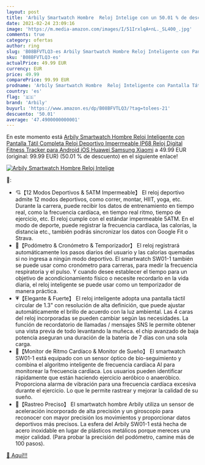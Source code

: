 ```yaml
---
layout: post
title: 'Arbily Smartwatch Hombre  Reloj Intelige con un 50.01 % de descuento'
date: 2021-02-24 23:09:16
image: 'https://m.media-amazon.com/images/I/51IrxlqA+nL._SL400_.jpg'
comments: true
category: ofertas
author: ring
slug: 'B08BFVTLQ3-es Arbily Smartwatch Hombre Reloj Inteligente con Pantalla...'
sku: 'B08BFVTLQ3-es'
actualPrice: 49.99 EUR
currency: EUR
price: 49.99
comparePrice: 99.99 EUR
prodname: 'Arbily Smartwatch Hombre  Reloj Inteligente con Pantalla Tátil Completa  Reloj Deportivo Impermeable IP68  Reloj Digital Fitness Tracker para Android iOS Huawei Samsung Xiaomi'
country: 'es'
flag: '🇪🇸'
brand: 'Arbily'
buyurl: 'https://www.amazon.es/dp/B08BFVTLQ3/?tag=tolees-21'
descuento: '50.01'
average: '47.4900000000001'
---
```


En este momento está [Arbily Smartwatch Hombre  Reloj Inteligente con Pantalla Tátil Completa  Reloj Deportivo Impermeable IP68  Reloj Digital Fitness Tracker para Android iOS Huawei Samsung Xiaomi](https://www.amazon.es/dp/B08BFVTLQ3/?tag=tolees-21) a 49.99 EUR (original: 99.99 EUR) (50.01 %  de descuento) en el siguiente enlace!

[![Arbily Smartwatch Hombre  Reloj Intelige](https://m.media-amazon.com/images/I/51IrxlqA+nL._SL400_.jpg)](https://www.amazon.es/dp/B08BFVTLQ3/?tag=tolees-21)

🔎:

- 💘【12 Modos Deportivos & 5ATM Impermeable】 El reloj deportivo admite 12 modos deportivos, como correr, montar, HIIT, yoga, etc. Durante la carrera, puede recibir los datos de entrenamiento en tiempo real, como la frecuencia cardíaca, en tiempo real ritmo, tiempo de ejercicio, etc. El reloj cumple con el estándar impermeable 5ATM. En el modo de deporte, puede registrar la frecuencia cardíaca, las calorías, la distancia etc., también podrás sincronizar los datos con Google Fit o Strava.
- 💖【Podómetro & Cronómetro & Temporizador】 El reloj registrará automáticamente los pasos diarios del usuario y las calorías quemadas si no ingresa a ningún modo deportivo. El smartwatch SW01-1 también se puede usar como cronómetro para carreras, para medir la frecuencia respiratoria y el pulso. Y cuando desee establecer el tiempo para un objetivo de acondicionamiento físico o necesite recordarlo en la vida diaria, el reloj inteligente se puede usar como un temporizador de manera práctica.
- 💗【Elegante & Fuerte】 El reloj inteligente adopta una pantalla táctil circular de 1.3" con resolución de alta definición, que puede ajustar automáticamente el brillo de acuerdo con la luz ambiental. Las 4 caras del reloj incorporadas se pueden cambiar según las necesidades. La función de recordatorio de llamadas / mensajes SNS le permite obtener una vista previa de todo levantando la muñeca. el chip avanzado de baja potencia aseguran una duración de la batería de 7 días con una sola carga.
- 💓【Monitor de Ritmo Cardíaco & Monitor de Sueño】 El smartwatch SW01-1 está equipado con un sensor óptico de bio-seguimiento y combina el algoritmo inteligente de frecuencia cardíaca AI para monitorear la frecuencia cardíaca. Los usuarios pueden identificar rápidamente que están haciendo ejercicio aeróbico o anaeróbico. Proporciona alarma de vibración para una frecuencia cardíaca excesiva durante el ejercicio. Lo que le permite rastrear y mejorar la calidad de su sueño.
- 💝【Rastreo Preciso】 El smartwatch hombre Arbily utiliza un sensor de aceleración incorporado de alta precisión y un giroscopio para reconocer con mayor precisión los movimientos y proporcionar datos deportivos más precisos. La esfera del Arbily SW01-1 está hecha de acero inoxidable en lugar de plásticos metálicos porque mereces una mejor calidad. (Para probar la precisión del podómetro, camine más de 100 pasos).

[🛒 Aquí!!!](https://www.amazon.es/dp/B08BFVTLQ3/?tag=tolees-21)

